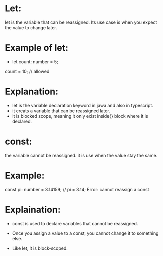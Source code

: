 # Let:
let is the variable that can be reassigned. Its use case is when you expect the value to change later.

# Example of let:
- let count: number = 5;

count = 10; // allowed
# Explanation:
- let is the variable declaration keyword in jawa and also in typescript.
- it creats a variable that can be reassigned later.
- it is blocked scope, meaning it only exist inside{} block where it is declared.

# const:
the variable cannot be reassigned.
it is use when the value stay the same.
# Example:
const pi: number = 3.14159;
// pi = 3.14;  Error: cannot reassign a const
# Explaination:
- const is used to declare variables that cannot be reassigned.

- Once you assign a value to a const, you cannot change it to something else.

- Like let, it is block-scoped.


